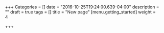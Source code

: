 +++
Categories = []
date = "2016-10-25T19:24:00.639-04:00"
description = ""
draft = true
tags = []
title = "New page"
[menu.getting_started]
weight = 4

+++
